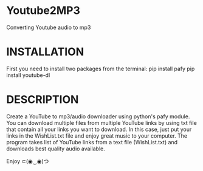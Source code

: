# Youtube2MP3
Converting Youtube audio to mp3


# INSTALLATION
First you need to install two packages from the terminal:
   pip install pafy
   pip install youtube-dl


# DESCRIPTION

Create a YouTube to mp3/audio downloader using python's pafy module. You can download multiple files from multiple YouTube links by using txt file that contain all your links you want to download.
In this case, just put your links in the WishList.txt file and enjoy great music to your computer.
The program takes list of YouTube links from a text file (WishList.txt) and downloads best quality audio available.

Enjoy ⊂(◉‿◉)つ
